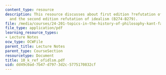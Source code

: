 ```yaml
---
content_type: resource
description: This resource discusses about first edition ?refutation of idealism?
  and the second edition refutation of idealism (B274-B279).
file: /media/courses/24-201-topics-in-the-history-of-philosophy-kant-fall-2005/dd49c0ad7b47d7973d2c5775170832cf_10_k_ref_ofidlsm.pdf
file_type: application/pdf
learning_resource_types:
- Lecture Notes
ocw_type: OCWFile
parent_title: Lecture Notes
parent_type: CourseSection
resourcetype: Document
title: 10_k_ref_ofidlsm.pdf
uid: dd49c0ad-7b47-d797-3d2c-5775170832cf
---
```

